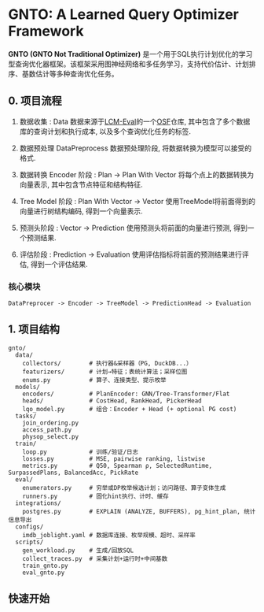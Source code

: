 # GNTO: A Learned Query Optimizer Framework
**GNTO (GNTO Not Traditional Optimizer)** 是一个用于SQL执行计划优化的学习型查询优化器框架。该框架采用图神经网络和多任务学习，支持代价估计、计划排序、基数估计等多种查询优化任务。

## 0. 项目流程
1. 数据收集 : Data
数据来源于[LCM-Eval](https://github.com/lcm-eval/lcm-eval)的一个[OSF](https://osf.io/rb5tn/files/osfstorage?view_only=)仓库, 
其中包含了多个数据库的查询计划和执行成本, 以及多个查询优化任务的标签.

2. 数据预处理 DataPreprocess
数据预处理阶段, 将数据转换为模型可以接受的格式.

3. 数据转换 Encoder 阶段 : Plan -> Plan With Vector
将每个点上的数据转换为向量表示, 其中包含节点特征和结构特征.

4. Tree Model 阶段 : Plan With Vector -> Vector
使用TreeModel将前面得到的向量进行树结构编码, 得到一个向量表示.

5. 预测头阶段 : Vector -> Prediction
使用预测头将前面的向量进行预测, 得到一个预测结果.

6. 评估阶段 : Prediction -> Evaluation
使用评估指标将前面的预测结果进行评估, 得到一个评估结果.


### 核心模块
```
DataPreprocer -> Encoder -> TreeModel -> PredictionHead -> Evaluation
```



## 1. 项目结构
```
gnto/
  data/
    collectors/        # 执行器&采样器（PG, DuckDB...）
    featurizers/       # 计划→特征；表统计算法；采样位图
    enums.py           # 算子、连接类型、提示枚举
  models/
    encoders/          # PlanEncoder: GNN/Tree-Transformer/Flat
    heads/             # CostHead, RankHead, PickerHead
    lqo_model.py       # 组合：Encoder + Head (+ optional PG cost)
  tasks/
    join_ordering.py
    access_path.py
    physop_select.py
  train/
    loop.py            # 训练/验证/日志
    losses.py          # MSE, pairwise ranking, listwise
    metrics.py         # Q50, Spearman ρ, SelectedRuntime, SurpassedPlans, BalancedAcc, PickRate
  eval/
    enumerators.py     # 穷举或DP枚举候选计划；访问路径、算子变体生成
    runners.py         # 固化hint执行、计时、缓存
  integrations/
    postgres.py        # EXPLAIN (ANALYZE, BUFFERS), pg_hint_plan, 统计信息导出
  configs/
    imdb_joblight.yaml # 数据库连接、枚举规模、超时、采样率
  scripts/
    gen_workload.py    # 生成/回放SQL
    collect_traces.py  # 采集计划+运行时+中间基数
    train_gnto.py
    eval_gnto.py

```


## 快速开始
